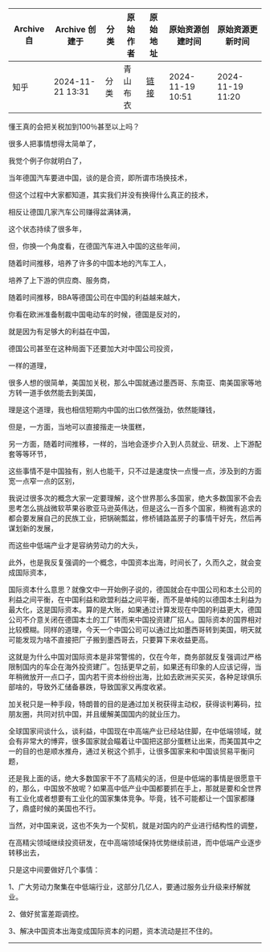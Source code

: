 |Archive 自|Archive 创建于|分类|原始作者|原始地址|原始资源创建时间|原始资源更新时间|
|-|-|-|-|-|-|-|
|知乎|2024-11-21 13:31|分类|青山布衣|[链接](https://www.zhihu.com/question/4323840541/answer/35556420464)|2024-11-19 10:51|2024-11-19 11:20|

懂王真的会把关税加到100％甚至以上吗？

很多人把事情想得太简单了，

我觉个例子你就明白了，

当年德国汽车要进中国，谈的是合资，即所谓市场换技术，

但这个过程中大家都知道，其实我们并没有换得什么真正的技术，

相反让德国几家汽车公司赚得盆满钵满，

这个状态持续了很多年，

但，你换一个角度看，在德国汽车进入中国的这些年间，

随着时间推移，培养了许多的中国本地的汽车工人，

培养了上下游的供应商、服务商，

随着时间推移，BBA等德国公司在中国的利益越来越大，

你看在欧洲准备制裁中国电动车的时候，德国是反对的，

就是因为有足够大的利益在中国，

德国公司甚至在这种局面下还要加大对中国公司投资，

一样的道理，

很多人想的很简单，美国加关税，那么中国就通过墨西哥、东南亚、南美国家等地方转一道手依然能去到美国，

理是这个道理，我也相信短期内中国的出口依然强劲，依然能赚钱，

但是，一方面，当地可以直接揩走一块蛋糕，

另一方面，随着时间推移，一样的，当地会逐步介入到人员就业、研发、上下游配套等等环节，

这些事情不是中国独有，别人也能干，只不过是速度快一点慢一点，涉及到的方面宽一点窄一点的区别，

我说过很多次的概念大家一定要理解，这个世界那么多国家，绝大多数国家不会去思考怎么挑战微软苹果谷歌亚马逊英伟达，但是这么一百多个国家，稍微有追求的都会要发展自己的民族工业，把锅碗瓢盆，修桥铺路盖房子的事情干好先，然后再谋划新的发展，

而这些中低端产业才是容纳劳动力的大头，

此外，也是我反复强调的一个概念，中国资本出海，时间长了，久而久之，就会变成国际资本，

国际资本什么意思？就像文中一开始例子说的，德国就会在中国公司和本土公司的利益之间平衡，在中国利益和欧盟利益之间平衡，而不是单纯的以德国本土利益为最大化，这是国际资本。算的是大账，如果通过计算发现在中国的利益更大，德国公司不介意关闭在德国本土的工厂转而来中国投资建厂招人。国际资本的国界相对比较模糊。同样的道理，今天一个中国公司可以通过比如墨西哥转到美国，明天就可能发现为啥不直接把厂子搬到墨西哥去，只要算下来收益更高。

这就是为什么中国对国际资本是非常警惕的，仅在今年，商务部就反复强调过严格限制国内的车企在海外投资建厂。包括更早之前，如果还有印象的人应该记得，当年稍微放开一点口子，国内若干资本纷纷出海，比如去欧洲买买买，各种足球俱乐部啥的，导致外汇储备暴跌，导致国家又再度收紧。

加关税只是一种手段，特朗普的目的是通过加关税获得主动权，获得谈判筹码，拉朋友圈，共同对抗中国，并且缓解美国国内的就业压力。

全球国家间谈什么，谈利益，中国现在中高端产业已经站住脚，在中低端领域，就会有非常大的博弈，很多国家就会瞄着让中国把这部分蛋糕让出来，而美国其中之一的目的也是顺水推舟，通过关税这个抓手，让很多国家来和中国谈贸易平衡问题，

还是我上面的话，绝大多数国家干不了高精尖的活，但是中低端的事情是很愿意干的，那么，中国放不放呢？如果高中低产业中国都要抓在手上，那就是要和全世界有工业化或者想要有工业化的国家集体竞争。毕竟，钱不可能都让一个国家都赚了，鼎盛时候的美国也不行。

当然，对中国来说，这也不失为一个契机，就是对国内的产业进行结构性的调整，

在高精尖领域继续投资研发，在中高端领域保持优势继续前进，而中低端产业逐步转移出去，

只是这中间要做好几个事情：

1、广大劳动力聚集在中低端行业，这部分几亿人，要通过服务业升级来纾解就业。

2、做好贫富差距调控。

3、解决中国资本出海变成国际资本的问题，资本流动是拦不住的。


---


